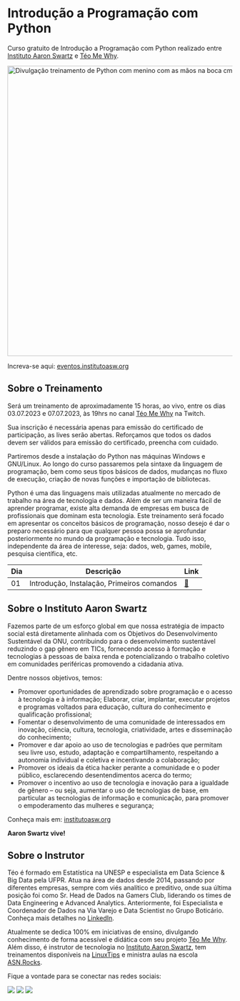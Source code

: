 # Introdução a Programação com Python

Curso gratuito de Introdução a Programação com Python realizado entre [Instituto Aaron Swartz](https://institutoasw.org/) e [Téo Me Why](https://github.com/teomewhy).

[<img src="https://i.ibb.co/LghCjkz/Design-sem-nome.png?raw=true" alt="Divulgação treinamento de Python com menino com as mãos na boca cm cara de surpresa" width=650>](https://eventos.institutoasw.org/)

Increva-se aqui: [eventos.institutoasw.org](https://eventos.institutoasw.org/)

## Sobre o Treinamento

Será um treinamento de aproximadamente 15 horas, ao vivo, entre os dias 03.07.2023 e 07.07.2023, às 19hrs no canal [Téo Me Why](https://github.com/teomewhy) na Twitch.

Sua inscrição é necessária apenas para emissão do certificado de participação, as lives serão abertas. Reforçamos que todos os dados devem ser válidos para emissão do certificado, preencha com cuidado.

Partiremos desde a instalação do Python nas máquinas Windows e GNU/Linux. Ao longo do curso passaremos pela sintaxe da linguagem de programação, bem como seus tipos básicos de dados, mudanças no fluxo de execução, criação de novas funções e importação de bibliotecas. 

Python é uma das linguagens mais utilizadas atualmente no mercado de trabalho na área de tecnologia e dados. Além de ser um maneira fácil de aprender programar, existe alta demanda de empresas em busca de profissionais que dominam esta tecnologia. Este treinamento será focado em apresentar os conceitos básicos de programação, nosso desejo é dar o preparo necessário para que qualquer pessoa possa se aprofundar posteriormente no mundo da programação e tecnologia. Tudo isso, independente da área de interesse, seja: dados, web, games, mobile, pesquisa científica, etc.

| Dia | Descrição |Link |
| --- | --- |--- |
| 01 | Introdução, Instalação, Primeiros comandos |[🔗](https://www.twitch.tv/videos/1862731317)|

## Sobre o Instituto Aaron Swartz

Fazemos parte de um esforço global em que nossa estratégia de impacto social está diretamente alinhada com os Objetivos do Desenvolvimento Sustentável da ONU, contribuindo para o desenvolvimento sustentável reduzindo o gap gênero em TICs, fornecendo acesso à formação e tecnologias à pessoas de baixa renda e potencializando o trabalho coletivo em comunidades periféricas promovendo a cidadania ativa.

Dentre nossos objetivos, temos:
- Promover oportunidades de aprendizado sobre programação e o acesso à tecnologia e à informação;
Elaborar, criar, implantar, executar projetos e programas voltados para educação, cultura do conhecimento e qualificação profissional;
- Fomentar o desenvolvimento de uma comunidade de interessados em inovação, ciência, cultura, tecnologia, criatividade, artes e disseminação do conhecimento;
- Promover e dar apoio ao uso de tecnologias e padrões que permitam seu livre uso, estudo, adaptação e compartilhamento, respeitando a autonomia individual e coletiva e incentivando a colaboração;
- Promover os ideais da ética hacker perante a comunidade e o poder público, esclarecendo desentendimentos acerca do termo;
- Promover o incentivo ao uso de tecnologia e inovação para a igualdade de gênero – ou seja, aumentar o uso de tecnologias de base, em particular as tecnologias de informação e comunicação, para promover o empoderamento das mulheres e segurança;

Conheça mais em: [institutoasw.org](https://institutoasw.org)

**Aaron Swartz vive!**

## Sobre o Instrutor

Téo é formado em Estatística na UNESP e especialista em Data Science & Big Data pela UFPR. Atua na área de dados desde 2014, passando por diferentes empresas, sempre com viés analítico e preditivo, onde sua última posição foi como Sr. Head de Dados na Gamers Club, liderando os times de Data Engineering e Advanced Analytics. Anteriormente, foi Especialista e Coordenador de Dados na Via Varejo e Data Scientist no Grupo Boticário. Conheça mais detalhes no [LinkedIn](https://www.linkedin.com/in/teocalvo/).

Atualmente se dedica 100% em iniciativas de ensino, divulgando conhecimento de forma acessível e didática com seu projeto [Téo Me Why](twitch.tv/teomewhy). Além disso, é instrutor de tecnologia no [Instituto Aaron Swartz](https://institutoasw.org/), tem treinamentos disponíveis na [LinuxTips](https://www.linuxtips.io/descomplicando-sql) e ministra aulas na escola [ASN.Rocks](https://asn.rocks/).

Fique a vontade para se conectar nas redes sociais:

<div> 
  <a href="https://www.youtube.com/channel/UC-Xa9J9-B4jBOoBNIHkMMKA" target="_blank"><img src="https://img.shields.io/badge/YouTube-FF0000?style=for-the-badge&logo=youtube&logoColor=white" target="_blank"></a>
 	<a href="https://www.twitch.tv/teomewhy" target="_blank"><img src="https://img.shields.io/badge/Twitch-9146FF?style=for-the-badge&logo=twitch&logoColor=white" target="_blank"></a>
  <a href="https://www.linkedin.com/in/teocalvo/" target="_blank"><img src="https://img.shields.io/badge/-LinkedIn-%230077B5?style=for-the-badge&logo=linkedin&logoColor=white" target="_blank"></a> 
</div>
